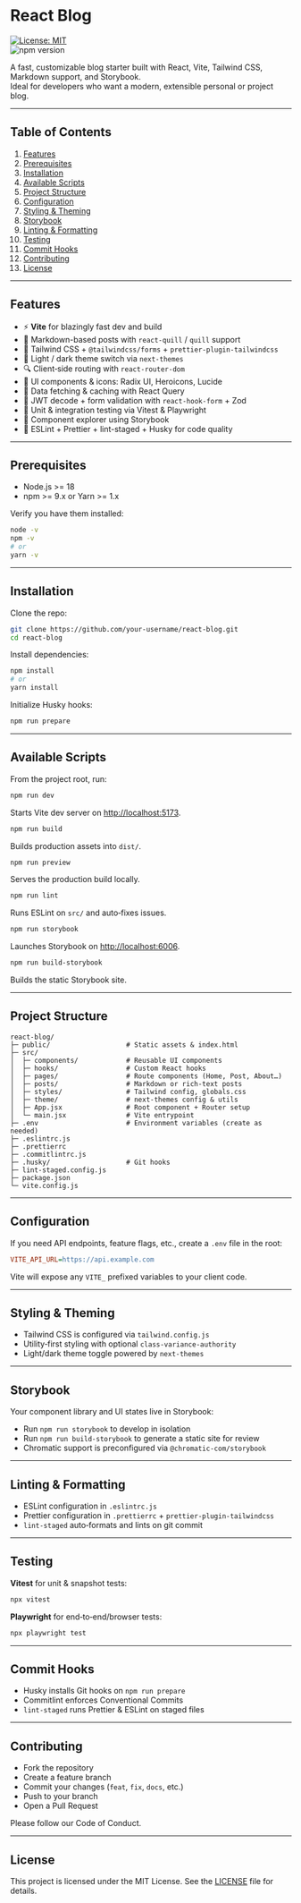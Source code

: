 # React Blog

[![License: MIT](https://img.shields.io/badge/License-MIT-green.svg)](LICENSE)  
![npm version](https://img.shields.io/npm/v/react-blog.svg)

A fast, customizable blog starter built with React, Vite, Tailwind CSS, Markdown support, and Storybook.  
Ideal for developers who want a modern, extensible personal or project blog.

---

## Table of Contents

1. [Features](#features)  
2. [Prerequisites](#prerequisites)  
3. [Installation](#installation)  
4. [Available Scripts](#available-scripts)  
5. [Project Structure](#project-structure)  
6. [Configuration](#configuration)  
7. [Styling & Theming](#styling--theming)  
8. [Storybook](#storybook)  
9. [Linting & Formatting](#linting--formatting)  
10. [Testing](#testing)  
11. [Commit Hooks](#commit-hooks)  
13. [Contributing](#contributing)  
14. [License](#license)

---

## Features

- ⚡️ **Vite** for blazingly fast dev and build  
- 📄 Markdown-based posts with `react-quill` / `quill` support  
- 🎨 Tailwind CSS + `@tailwindcss/forms` + `prettier-plugin-tailwindcss`  
- 🌙 Light / dark theme switch via `next-themes`  
- 🔍 Client‑side routing with `react-router-dom`  
- 🧩 UI components & icons: Radix UI, Heroicons, Lucide  
- 🚀 Data fetching & caching with React Query  
- 🔐 JWT decode + form validation with `react-hook-form` + Zod  
- 🧪 Unit & integration testing via Vitest & Playwright  
- 📖 Component explorer using Storybook  
- 🧹 ESLint + Prettier + lint-staged + Husky for code quality  

---

## Prerequisites

- Node.js >= 18  
- npm >= 9.x or Yarn >= 1.x  

Verify you have them installed:

```bash
node -v
npm -v
# or
yarn -v
```

---

## Installation

Clone the repo:

```bash
git clone https://github.com/your-username/react-blog.git
cd react-blog
```

Install dependencies:

```bash
npm install
# or
yarn install
```

Initialize Husky hooks:

```bash
npm run prepare
```

---

## Available Scripts

From the project root, run:

```bash
npm run dev
```

Starts Vite dev server on [http://localhost:5173](http://localhost:5173).

```bash
npm run build
```

Builds production assets into `dist/`.

```bash
npm run preview
```

Serves the production build locally.

```bash
npm run lint
```

Runs ESLint on `src/` and auto‑fixes issues.

```bash
npm run storybook
```

Launches Storybook on [http://localhost:6006](http://localhost:6006).

```bash
npm run build-storybook
```

Builds the static Storybook site.

---

## Project Structure

```
react-blog/
├─ public/                   # Static assets & index.html
├─ src/
│  ├─ components/            # Reusable UI components
│  ├─ hooks/                 # Custom React hooks
│  ├─ pages/                 # Route components (Home, Post, About…)
│  ├─ posts/                 # Markdown or rich-text posts
│  ├─ styles/                # Tailwind config, globals.css
│  ├─ theme/                 # next-themes config & utils
│  ├─ App.jsx                # Root component + Router setup
│  └─ main.jsx               # Vite entrypoint
├─ .env                      # Environment variables (create as needed)
├─ .eslintrc.js
├─ .prettierrc
├─ .commitlintrc.js
├─ .husky/                   # Git hooks
├─ lint-staged.config.js
├─ package.json
└─ vite.config.js
```

---

## Configuration

If you need API endpoints, feature flags, etc., create a `.env` file in the root:

```ini
VITE_API_URL=https://api.example.com
```

Vite will expose any `VITE_` prefixed variables to your client code.

---

## Styling & Theming

- Tailwind CSS is configured via `tailwind.config.js`
- Utility‑first styling with optional `class‑variance‑authority`
- Light/dark theme toggle powered by `next-themes`

---

## Storybook

Your component library and UI states live in Storybook:

- Run `npm run storybook` to develop in isolation
- Run `npm run build-storybook` to generate a static site for review
- Chromatic support is preconfigured via `@chromatic-com/storybook`

---

## Linting & Formatting

- ESLint configuration in `.eslintrc.js`
- Prettier configuration in `.prettierrc` + `prettier-plugin-tailwindcss`
- `lint-staged` auto‑formats and lints on git commit

---

## Testing

**Vitest** for unit & snapshot tests:

```bash
npx vitest
```

**Playwright** for end‑to‑end/browser tests:

```bash
npx playwright test
```

---

## Commit Hooks

- Husky installs Git hooks on `npm run prepare`
- Commitlint enforces Conventional Commits
- `lint-staged` runs Prettier & ESLint on staged files

---

## Contributing

- Fork the repository  
- Create a feature branch  
- Commit your changes (`feat`, `fix`, `docs`, etc.)  
- Push to your branch  
- Open a Pull Request  

Please follow our Code of Conduct.

---

## License

This project is licensed under the MIT License. See the [LICENSE](LICENSE) file for details.
